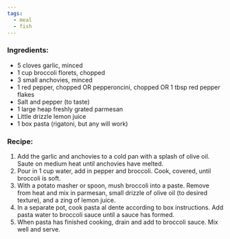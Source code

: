 ```yaml
---
tags:
  - meal
  - fish
---
```

### Ingredients:
- 5 cloves garlic, minced
- 1 cup broccoli florets, chopped
- 3 small anchovies, minced
- 1 red pepper, chopped OR pepperoncini, chopped OR 1 tbsp red pepper flakes
- Salt and pepper (to taste)
- 1 large heap freshly grated parmesan
- Little drizzle lemon juice
- 1 box pasta (rigatoni, but any will work)


### Recipe:
1. Add the garlic and anchovies to a cold pan with a splash of olive oil. Saute on medium heat until anchovies have melted. 
2. Pour in 1 cup water, add in pepper and broccoli. Cook, covered, until broccoli is soft.
3. With a potato masher or spoon, mush broccoli into a paste. Remove from heat and mix in parmesan, small drizzle of olive oil (to desired texture), and a zing of lemon juice. 
4. In a separate pot, cook pasta al dente according to box instructions. Add pasta water to broccoli sauce until a sauce has formed. 
5. When pasta has finished cooking, drain and add to broccoli sauce. Mix well and serve. 